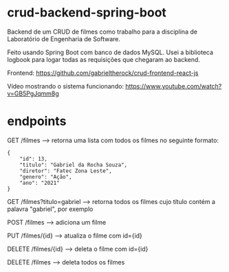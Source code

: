 # crud-backend-spring-boot

Backend de um CRUD de filmes como trabalho para a disciplina de Laboratório de Engenharia de Software.

Feito usando Spring Boot com banco de dados MySQL. Usei a biblioteca logbook para logar todas as requisições que chegaram ao backend.

Frontend: https://github.com/gabrieltherock/crud-frontend-react-js

Vídeo mostrando o sistema funcionando: https://www.youtube.com/watch?v=GB5PgJqmm8g

# endpoints

GET /filmes --> retorna uma lista com todos os filmes no seguinte formato:

    {
        "id": 13,
        "titulo": "Gabriel da Rocha Souza",
        "diretor": "Fatec Zona Leste",
        "genero": "Ação",
        "ano": "2021"
    }

GET /filmes?titulo=gabriel --> retorna todos os filmes cujo título contém a palavra "gabriel", por exemplo

POST /filmes --> adiciona um filme

PUT /filmes/{id} --> atualiza o filme com id={id}

DELETE /filmes/{id} --> deleta o filme com id={id}

DELETE /filmes --> deleta todos os filmes
